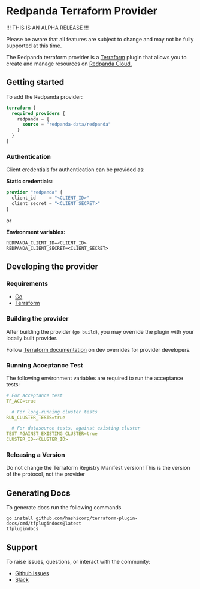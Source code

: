 # Redpanda Terraform Provider

!!! THIS IS AN ALPHA RELEASE !!!

Please be aware that all features are subject to change and may not be fully supported at this time.

The Redpanda terraform provider is a [Terraform](https://www.terraform.io/) plugin that allows you to create
and manage resources on [Redpanda Cloud.](https://redpanda.com/redpanda-cloud)

## Getting started

To add the Redpanda provider:

```terraform
terraform {
  required_providers {
    redpanda = {
      source = "redpanda-data/redpanda"
    }
  }
}
```

### Authentication

Client credentials for authentication can be provided as:

**Static credentials:**

```terraform
provider "redpanda" {
  client_id     = "<CLIENT_ID>"
  client_secret = "<CLIENT_SECRET>"
}
```

or

**Environment variables:**

```
REDPANDA_CLIENT_ID=<CLIENT_ID>
REDPANDA_CLIENT_SECRET=<CLIENT_SECRET>
```

## Developing the provider

### Requirements

- [Go](https://go.dev/)
- [Terraform](https://www.terraform.io/)

### Building the provider

After building the provider (`go build`), you may override the plugin with your
locally built provider.

Follow [Terraform documentation](https://developer.hashicorp.com/terraform/cli/config/config-file#development-overrides-for-provider-developers)
on dev overrides for provider developers.

### Running Acceptance Test

The following environment variables are required to run the acceptance tests:

```yaml
# For acceptance test
TF_ACC=true

  # For long-running cluster tests
RUN_CLUSTER_TESTS=true

  # For datasource tests, against existing cluster
TEST_AGAINST_EXISTING_CLUSTER=true
CLUSTER_ID=<CLUSTER_ID>
```

### Releasing a Version

Do not change the Terraform Registry Manifest version! This is the version of the protocol, not the provider

## Generating Docs

To generate docs run the following commands

```shell
go install github.com/hashicorp/terraform-plugin-docs/cmd/tfplugindocs@latest
tfplugindocs
```

## Support

To raise issues, questions, or interact with the community:

- [Github Issues ](https://github.com/redpanda-data/terraform-provider-redpanda/issues)
- [Slack](https://redpanda.com/slack) 
